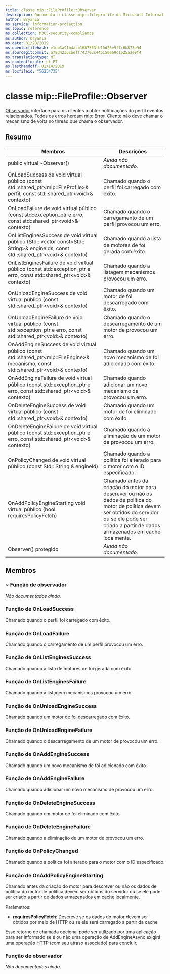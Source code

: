 ```yaml
---
title: classe mip::FileProfile::Observer
description: Documenta a classe mip::fileprofile da Microsoft Information Protection (MIP) SDK.
author: BryanLa
ms.service: information-protection
ms.topic: reference
ms.collection: M365-security-compliance
ms.author: bryanla
ms.date: 01/28/2019
ms.openlocfilehash: e1eb3a91b4acb1687563fb10d26e9f7c6b873e94
ms.sourcegitcommit: a78d4236cbeff743703c44b150e69c1625a2e9f4
ms.translationtype: MT
ms.contentlocale: pt-PT
ms.lasthandoff: 02/14/2019
ms.locfileid: "56254735"
---
```

# <a name="class-mipfileprofileobserver"></a>classe mip::FileProfile::Observer 
[Observador](class_mip_fileprofile_observer.md) interface para os clientes a obter notificações do perfil eventos relacionados.
Todos os erros herdam [mip::Error](class_mip_error.md). Cliente não deve chamar o mecanismo de volta no thread que chama o observador.
  
## <a name="summary"></a>Resumo
 Membros                        | Descrições                                
--------------------------------|---------------------------------------------
public virtual ~Observer()  | _Ainda não documentado._
OnLoadSuccess de void virtual público (const std::shared_ptr\<mip::FileProfile\>& perfil, const std::shared_ptr\<void\>& contexto)  |  Chamado quando o perfil foi carregado com êxito.
OnLoadFailure de void virtual público (const std::exception_ptr e erro, const std::shared_ptr\<void\>& contexto)  |  Chamado quando o carregamento de um perfil provocou um erro.
OnListEnginesSuccess de void virtual público (Std:: vector const\<Std:: String\>& engineIds, const std::shared_ptr\<void\>& contexto)  |  Chamado quando a lista de motores de foi gerada com êxito.
OnListEnginesFailure de void virtual público (const std::exception_ptr e erro, const std::shared_ptr\<void\>& contexto)  |  Chamado quando a listagem mecanismos provocou um erro.
OnUnloadEngineSuccess de void virtual público (const std::shared_ptr\<void\>& contexto)  |  Chamado quando um motor de foi descarregado com êxito.
OnUnloadEngineFailure de void virtual público (const std::exception_ptr e erro, const std::shared_ptr\<void\>& contexto)  |  Chamado quando o descarregamento de um motor de provocou um erro.
OnAddEngineSuccess de void virtual público (const std::shared_ptr\<mip::FileEngine\>& mecanismo, const std::shared_ptr\<void\>& contexto)  |  Chamado quando um novo mecanismo de foi adicionado com êxito.
OnAddEngineFailure de void virtual público (const std::exception_ptr e erro, const std::shared_ptr\<void\>& contexto)  |  Chamado quando adicionar um novo mecanismo de provocou um erro.
OnDeleteEngineSuccess de void virtual público (const std::shared_ptr\<void\>& contexto)  |  Chamado quando um motor de foi eliminado com êxito.
OnDeleteEngineFailure de void virtual público (const std::exception_ptr e erro, const std::shared_ptr\<void\>& contexto)  |  Chamado quando a eliminação de um motor de provocou um erro.
OnPolicyChanged de void virtual público (const Std:: String & engineId)  |  Chamado quando a política foi alterado para o motor com o ID especificado.
OnAddPolicyEngineStarting void virtual público (bool requiresPolicyFetch)  |  Chamado antes da criação do motor para descrever ou não os dados de política do motor de política devem ser obtidos do servidor ou se ele pode ser criado a partir de dados armazenados em cache localmente.
Observer() protegido  | _Ainda não documentado._
  
## <a name="members"></a>Membros
  
### <a name="observer-function"></a>~ Função de observador
_Não documentados ainda._

  
### <a name="onloadsuccess-function"></a>Função de OnLoadSuccess
Chamado quando o perfil foi carregado com êxito.
  
### <a name="onloadfailure-function"></a>Função de OnLoadFailure
Chamado quando o carregamento de um perfil provocou um erro.
  
### <a name="onlistenginessuccess-function"></a>Função de OnListEnginesSuccess
Chamado quando a lista de motores de foi gerada com êxito.
  
### <a name="onlistenginesfailure-function"></a>Função de OnListEnginesFailure
Chamado quando a listagem mecanismos provocou um erro.
  
### <a name="onunloadenginesuccess-function"></a>Função de OnUnloadEngineSuccess
Chamado quando um motor de foi descarregado com êxito.
  
### <a name="onunloadenginefailure-function"></a>Função de OnUnloadEngineFailure
Chamado quando o descarregamento de um motor de provocou um erro.
  
### <a name="onaddenginesuccess-function"></a>Função de OnAddEngineSuccess
Chamado quando um novo mecanismo de foi adicionado com êxito.
  
### <a name="onaddenginefailure-function"></a>Função de OnAddEngineFailure
Chamado quando adicionar um novo mecanismo de provocou um erro.
  
### <a name="ondeleteenginesuccess-function"></a>Função de OnDeleteEngineSuccess
Chamado quando um motor de foi eliminado com êxito.
  
### <a name="ondeleteenginefailure-function"></a>Função de OnDeleteEngineFailure
Chamado quando a eliminação de um motor de provocou um erro.
  
### <a name="onpolicychanged-function"></a>Função de OnPolicyChanged
Chamado quando a política foi alterado para o motor com o ID especificado.
  
### <a name="onaddpolicyenginestarting-function"></a>Função de OnAddPolicyEngineStarting
Chamado antes da criação do motor para descrever ou não os dados de política do motor de política devem ser obtidos do servidor ou se ele pode ser criado a partir de dados armazenados em cache localmente.

Parâmetros:  
* **requiresPolicyFetch**: Descreve se os dados do motor devem ser obtidos por meio de HTTP ou se ele será carregado a partir da cache


Esse retorno de chamada opcional pode ser utilizado por uma aplicação para ser informado se é ou não uma operação de AddEngineAsync exigirá uma operação HTTP (com seu atraso associado) para concluir.
  
### <a name="observer-function"></a>Função de observador
_Não documentados ainda._
